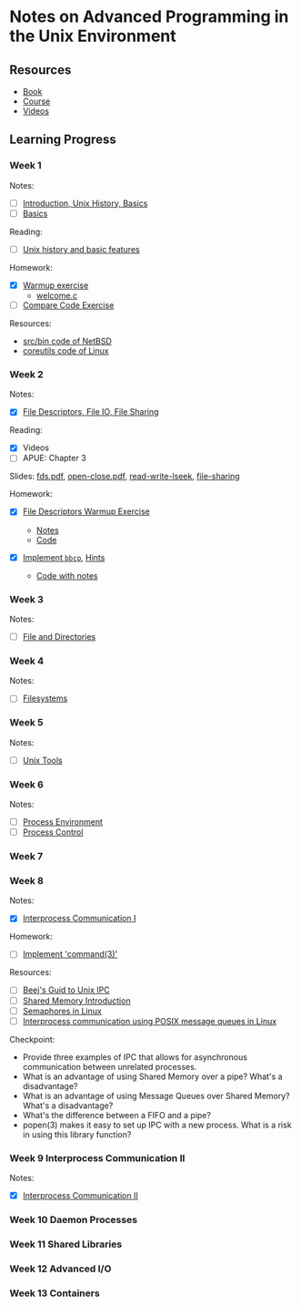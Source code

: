 # Notes on Advanced Programming in the Unix Environment

## Resources

- [Book](https://www.amazon.de/Programming-Environment-Addison-Wesley-Professional-Computing/dp/0321637739)
- [Course](https://stevens.netmeister.org/631/)
- [Videos](https://www.youtube.com/playlist?list=PL0qfF8MrJ-jxMfirAdxDs9zIiBg2Wug0z)

## Learning Progress

### Week 1

Notes:
- [ ] [Introduction, Unix History, Basics](1-Introduction-Unix-History.md)
- [ ] [Basics](1-Basics.md)

Reading:

- [ ] [Unix history and basic features](./reading/02-unix-2.pdf)

Homework:

- [X] [Warmup exercise](https://stevens.netmeister.org/631/fixme-exercise.html)
    - [welcome.c](./homework/lecture01/welcome.c)
- [ ] [Compare Code Exercise](https://stevens.netmeister.org/631/compare-code-exercise.html)

Resources:

- [src/bin code of NetBSD](http://cvsweb.netbsd.org/bsdweb.cgi/src/bin/)
- [coreutils code of Linux](https://ftp.gnu.org/gnu/coreutils/)

### Week 2

Notes:
- [X] [File Descriptors, File IO, File Sharing](./2-File-Descriptor-File-IO-File-Sharing.md)

Reading:
- [X] Videos
- [ ] APUE: Chapter 3

Slides: [fds.pdf](./slides/02-fds.pdf),  [open-close.pdf](./slides/02-open-close.pdf), [read-write-lseek](./slides/02-read-write-lseek.pdf), [file-sharing](./slides/02-file-sharing.pdf)

Homework:

- [X] [File Descriptors Warmup Exercise](https://stevens.netmeister.org/631/fd-exercise.html)
    - [Notes](./homework/lecture02/README.md)
    - [Code](./homework/lecture02/print-fileno.c)

- [X] [Implement `bbcp`](./homework/hw1/bbcp.1.pdf), [Hints](https://stevens.netmeister.org/631/f21-hw1.html)
    - [Code with notes](./homework/hw1/bbcp.c)

### Week 3

Notes:
- [ ] [File and Directories](3-File-and-Directories.md)

### Week 4

Notes:
- [ ] [Filesystems](./4-Filesystems.md)

### Week 5

Notes:
- [ ] [Unix Tools](./5-Unix-Tools.md)

### Week 6

Notes: 
- [ ] [Process Environment](7-Process-Environment.md)
- [ ] [Process Control](8-Process-Control.md)

### Week 7 

### Week 8 

Notes:
- [X] [Interprocess Communication I](14-Interprocess-Communication-I.md)

Homework:
- [ ] [Implement 'command(3)'](https://stevens.netmeister.org/631/f21-hw2.html)

Resources:

- [ ] [Beej's Guid to Unix IPC](https://beej.us/guide/bgipc/html/single/bgipc.html)
- [ ] [Shared Memory Introduction](https://web.archive.org/web/20160507131726/http://www.kohala.com/start/unpv22e/unpv22e.chap12.pdf)
- [ ] [Semaphores in Linux](https://web.archive.org/web/20180316204322/http://www.linuxdevcenter.com/pub/a/linux/2007/05/24/semaphores-in-linux.html)
- [ ] [Interprocess communication using POSIX message queues in Linux](https://www.softprayog.in/programming/interprocess-communication-using-posix-message-queues-in-linux)

Checkpoint:

- Provide three examples of IPC that allows for asynchronous communication between unrelated processes.
- What is an advantage of using Shared Memory over a pipe? What's a disadvantage?
- What is an advantage of using Message Queues over Shared Memory? What's a disadvantage?
- What's the difference between a FIFO and a pipe?
- popen(3) makes it easy to set up IPC with a new process. What is a risk in using this library function?


### Week 9 Interprocess Communication II

Notes:
- [X] [Interprocess Communication II](14-Interprocess-Communication-II.md)

### Week 10 Daemon Processes
### Week 11 Shared Libraries
### Week 12 Advanced I/O
### Week 13 Containers
